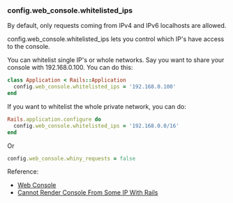 ### config.web_console.whitelisted_ips

By default, only requests coming from IPv4 and IPv6 localhosts are allowed.

config.web_console.whitelisted_ips lets you control which IP's have access to the console.

You can whitelist single IP's or whole networks. Say you want to share your console with 192.168.0.100. You can do this:

```ruby
class Application < Rails::Application
  config.web_console.whitelisted_ips = '192.168.0.100'
end
```

If you want to whitelist the whole private network, you can do:

```ruby
Rails.application.configure do
  config.web_console.whitelisted_ips = '192.168.0.0/16'
end
```

Or

```ruby
config.web_console.whiny_requests = false
```

Reference: 

- [Web Console](https://github.com/rails/web-console#configweb_consolewhitelisted_ips)
- [Cannot Render Console From Some IP With Rails](https://solidfoundationwebdev.com/blog/posts/cannot-render-console-from-some-ip-with-rails)